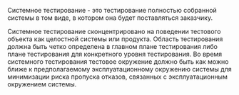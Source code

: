 Системное тестирование - это тестирование полностью собранной системы в том виде, в котором она будет поставляться заказчику.

Системное тестирование сконцентрировано на поведении тестового объекта как целостной системы или продукта.
Область тестирования должна быть четко определена в главном плане тестирования либо плане тестирования для конкретного уровня тестирования.
Во время системного тестирования тестовое окружение должно быть как можно ближе к предполагаемому эксплуатационному окружению системы для минимизации риска пропуска отказов, связанных с эксплуатационным окружением системы.
